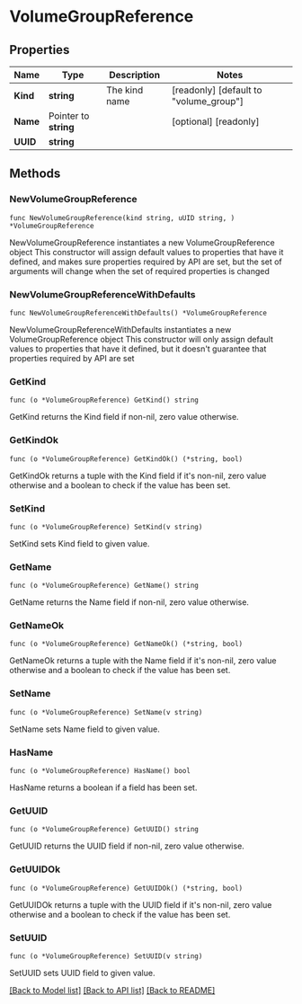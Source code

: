 # VolumeGroupReference

## Properties

Name | Type | Description | Notes
------------ | ------------- | ------------- | -------------
**Kind** | **string** | The kind name | [readonly] [default to "volume_group"]
**Name** | Pointer to **string** |  | [optional] [readonly] 
**UUID** | **string** |  | 

## Methods

### NewVolumeGroupReference

`func NewVolumeGroupReference(kind string, uUID string, ) *VolumeGroupReference`

NewVolumeGroupReference instantiates a new VolumeGroupReference object
This constructor will assign default values to properties that have it defined,
and makes sure properties required by API are set, but the set of arguments
will change when the set of required properties is changed

### NewVolumeGroupReferenceWithDefaults

`func NewVolumeGroupReferenceWithDefaults() *VolumeGroupReference`

NewVolumeGroupReferenceWithDefaults instantiates a new VolumeGroupReference object
This constructor will only assign default values to properties that have it defined,
but it doesn't guarantee that properties required by API are set

### GetKind

`func (o *VolumeGroupReference) GetKind() string`

GetKind returns the Kind field if non-nil, zero value otherwise.

### GetKindOk

`func (o *VolumeGroupReference) GetKindOk() (*string, bool)`

GetKindOk returns a tuple with the Kind field if it's non-nil, zero value otherwise
and a boolean to check if the value has been set.

### SetKind

`func (o *VolumeGroupReference) SetKind(v string)`

SetKind sets Kind field to given value.


### GetName

`func (o *VolumeGroupReference) GetName() string`

GetName returns the Name field if non-nil, zero value otherwise.

### GetNameOk

`func (o *VolumeGroupReference) GetNameOk() (*string, bool)`

GetNameOk returns a tuple with the Name field if it's non-nil, zero value otherwise
and a boolean to check if the value has been set.

### SetName

`func (o *VolumeGroupReference) SetName(v string)`

SetName sets Name field to given value.

### HasName

`func (o *VolumeGroupReference) HasName() bool`

HasName returns a boolean if a field has been set.

### GetUUID

`func (o *VolumeGroupReference) GetUUID() string`

GetUUID returns the UUID field if non-nil, zero value otherwise.

### GetUUIDOk

`func (o *VolumeGroupReference) GetUUIDOk() (*string, bool)`

GetUUIDOk returns a tuple with the UUID field if it's non-nil, zero value otherwise
and a boolean to check if the value has been set.

### SetUUID

`func (o *VolumeGroupReference) SetUUID(v string)`

SetUUID sets UUID field to given value.



[[Back to Model list]](../README.md#documentation-for-models) [[Back to API list]](../README.md#documentation-for-api-endpoints) [[Back to README]](../README.md)


